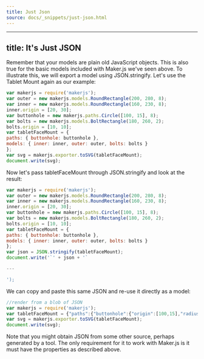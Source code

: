 ```yaml
---
title: Just Json
source: docs/_snippets/just-json.html
---
```


---
title: It's Just JSON
---

Remember that your models are plain old JavaScript objects. This is also true for the basic models included with Maker.js we've seen above.
To illustrate this, we will export a model using JSON.stringify. Let's use the Tablet Mount again as our example:

```javascript
var makerjs = require('makerjs');
var outer = new makerjs.models.RoundRectangle(200, 280, 8);
var inner = new makerjs.models.RoundRectangle(160, 230, 8);
inner.origin = [20, 30];
var buttonhole = new makerjs.paths.Circle([100, 15], 8);
var bolts = new makerjs.models.BoltRectangle(180, 260, 2);
bolts.origin = [10, 10];
var tabletFaceMount = {
paths: { buttonhole: buttonhole },
models: { inner: inner, outer: outer, bolts: bolts }
};
var svg = makerjs.exporter.toSVG(tabletFaceMount);
document.write(svg);
```

Now let's pass tabletFaceMount through JSON.stringify and look at the result:

```javascript
var makerjs = require('makerjs');
var outer = new makerjs.models.RoundRectangle(200, 280, 8);
var inner = new makerjs.models.RoundRectangle(160, 230, 8);
inner.origin = [20, 30];
var buttonhole = new makerjs.paths.Circle([100, 15], 8);
var bolts = new makerjs.models.BoltRectangle(180, 260, 2);
bolts.origin = [10, 10];
var tabletFaceMount = {
paths: { buttonhole: buttonhole },
models: { inner: inner, outer: outer, bolts: bolts }
};
var json = JSON.stringify(tabletFaceMount);
document.write('`' + json + '`

---

');
```

We can copy and paste this same JSON and re-use it directly as a model:

```javascript
//render from a blob of JSON
var makerjs = require('makerjs');
var tabletFaceMount = {"paths":{"buttonhole":{"origin":[100,15],"radius":8,"type":"circle"}},"models":{"inner":{"paths":{"BottomLeft":{"origin":[8,8],"radius":8,"startAngle":180,"endAngle":270,"type":"arc"},"BottomRight":{"origin":[152,8],"radius":8,"startAngle":270,"endAngle":0,"type":"arc"},"TopRight":{"origin":[152,222],"radius":8,"startAngle":0,"endAngle":90,"type":"arc"},"TopLeft":{"origin":[8,222],"radius":8,"startAngle":90,"endAngle":180,"type":"arc"},"Bottom":{"origin":[8,0],"end":[152,0],"type":"line"},"Top":{"origin":[152,230],"end":[8,230],"type":"line"},"Right":{"origin":[160,8],"end":[160,222],"type":"line"},"Left":{"origin":[0,222],"end":[0,8],"type":"line"}},"origin":[20,30]},"outer":{"paths":{"BottomLeft":{"origin":[8,8],"radius":8,"startAngle":180,"endAngle":270,"type":"arc"},"BottomRight":{"origin":[192,8],"radius":8,"startAngle":270,"endAngle":0,"type":"arc"},"TopRight":{"origin":[192,272],"radius":8,"startAngle":0,"endAngle":90,"type":"arc"},"TopLeft":{"origin":[8,272],"radius":8,"startAngle":90,"endAngle":180,"type":"arc"},"Bottom":{"origin":[8,0],"end":[192,0],"type":"line"},"Top":{"origin":[192,280],"end":[8,280],"type":"line"},"Right":{"origin":[200,8],"end":[200,272],"type":"line"},"Left":{"origin":[0,272],"end":[0,8],"type":"line"}}},"bolts":{"paths":{"BottomLeft\_bolt":{"origin":[0,0],"radius":2,"type":"circle"},"BottomRight\_bolt":{"origin":[180,0],"radius":2,"type":"circle"},"TopRight\_bolt":{"origin":[180,260],"radius":2,"type":"circle"},"TopLeft\_bolt":{"origin":[0,260],"radius":2,"type":"circle"}},"origin":[10,10]}}};
var svg = makerjs.exporter.toSVG(tabletFaceMount);
document.write(svg);
```

Note that you might obtain JSON from some other source, perhaps generated by a tool. The only requirement for it to work with Maker.js is it must have the properties as described above.
